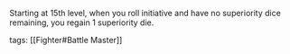 Starting at 15th level, when you roll initiative and have no superiority dice remaining, you regain 1 superiority die.

tags: [[Fighter#Battle Master]]